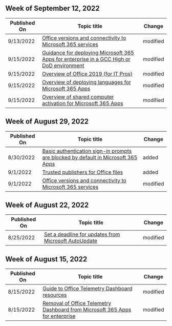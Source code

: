 <!-- This file is generated automatically each week. Changes made to this file will be overwritten.-->



## Week of September 12, 2022


| Published On |Topic title | Change |
|------|------------|--------|
| 9/13/2022 | [Office versions and connectivity to Microsoft 365 services](/DeployOffice/endofsupport/microsoft-365-services-connectivity) | modified |
| 9/15/2022 | [Guidance for deploying Microsoft 365 Apps for enterprise in a GCC High or DoD environment](/DeployOffice/deploy-microsoft-365-apps-gcc-high-dod) | modified |
| 9/15/2022 | [Overview of Office 2019 (for IT Pros)](/DeployOffice/office2019/overview) | modified |
| 9/15/2022 | [Overview of deploying languages for Microsoft 365 Apps](/DeployOffice/overview-deploying-languages-microsoft-365-apps) | modified |
| 9/15/2022 | [Overview of shared computer activation for Microsoft 365 Apps](/DeployOffice/overview-shared-computer-activation) | modified |


## Week of August 29, 2022


| Published On |Topic title | Change |
|------|------------|--------|
| 8/30/2022 | [Basic authentication sign-in prompts are blocked by default in Microsoft 365 Apps](/DeployOffice/security/basic-authentication-prompts-blocked) | added |
| 9/1/2022 | [Trusted publishers for Office files](/DeployOffice/security/trusted-publisher) | added |
| 9/1/2022 | [Office versions and connectivity to Microsoft 365 services](/DeployOffice/endofsupport/microsoft-365-services-connectivity) | modified |


## Week of August 22, 2022


| Published On |Topic title | Change |
|------|------------|--------|
| 8/25/2022 | [Set a deadline for updates from Microsoft AutoUpdate](/DeployOffice/mac/mau-deadline) | modified |


## Week of August 15, 2022


| Published On |Topic title | Change |
|------|------------|--------|
| 8/15/2022 | [Guide to Office Telemetry Dashboard resources](/DeployOffice/compat/compatibility-and-telemetry-in-office) | modified |
| 8/15/2022 | [Removal of Office Telemetry Dashboard from Microsoft 365 Apps for enterprise](/DeployOffice/compat/telemetry-dashboard-removal) | modified |

